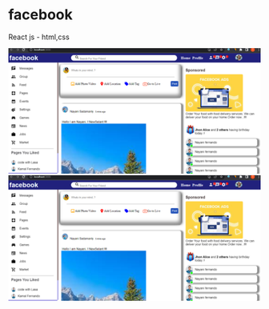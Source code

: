 # facebook
 React js - html,css
 
  ![Screen Shot](https://github.com/thiloka99/facebook/blob/main/Capture1.PNG)
  ![Screen Shot](https://github.com/thiloka99/facebook/blob/main/Capture1.PNG)
